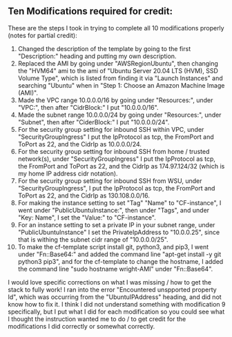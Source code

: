Ten Modifications required for credit:
---
These are the steps I took in trying to complete all 10 modifications properly (notes for partial credit):
1. Changed the description of the template by going to the first "Description:" heading and putting my own description.
2. Replaced the AMI by going under "AWSRegionUbuntu", then changing the "HVM64" ami to the ami of "Ubuntu Server 20.04 LTS (HVM), SSD Volume Type", which is listed from finding it via "Launch Instances" and searching "Ubuntu" when in "Step 1: Choose an Amazon Machine Image (AMI)".
3. Made the VPC range 10.0.0.0/16 by going under "Resources:", under "VPC:", then after "CidrBlock:" I put "10.0.0.0/16".
4. Made the subnet range 10.0.0.0/24 by going under "Resources:", under "Subnet", then after "CiderBlock:" I put "10.0.0.0/24".
5. For the security group setting for inbound SSH within VPC, under "SecurityGroupIngress" I put the IpProtocol as tcp, the FromPort and ToPort as 22, and the CidrIp as 10.0.0.0/24.
6. For the security group setting for inbound SSH from home / trusted network(s), under "SecurityGroupIngress" I put the IpProtocol as tcp, the FromPort and ToPort as 22, and the CidrIp as 174.97.124/32 (which is my home IP address cidr notation).
7. For the security group setting for inbound SSH from WSU, under "SecurityGroupIngress", I put the IpProtocol as tcp, the FromPort and ToPort as 22, and the CidrIp as 130.108.0.0/16.
8. For making the instance setting to set "Tag" "Name" to "CF-instance", I went under "PublicUbuntuInstance:", then under "Tags", and under "Key: Name", I set the "Value:" to "CF-instance".
9. For an instance setting to set a private IP in your subnet range, under "PublicUbuntuInstance" I set the PrivateIpAddress to "10.0.0.25", since that is withing the subnet cidr range of "10.0.0.0/25".
10. To make the cf-template script install git, python3, and pip3, I went under "Fn::Base64:" and added the command line "apt-get install -y git python3 pip3", and for the cf-template to change the hostname, I added the command line "sudo hostname wright-AMI" under "Fn::Base64".

I would love specific corrections on what I was missing / how to get the stack to fully work! I ran into the error "Encountered unspported property Id", which was occurring from the "UbuntuIPAddress" heading, and did not know how to fix it. I think I did not understand something with modification 9 specifically, but I put what I did for each modification so you could see what I thought the instruction wanted me to do / to get credit for the modifications I did correctly or somewhat correctly.
